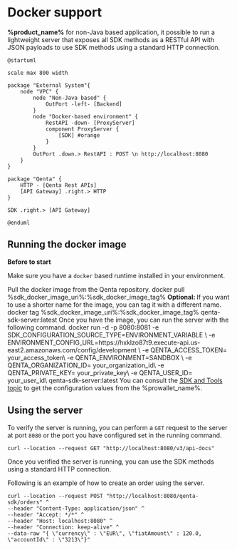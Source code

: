 # Docker support

**%product_name%** for non-Java based application, it possible to run a lightweight server that exposes all SDK methods as
a RESTful API with JSON payloads to use SDK methods using a standard HTTP connection.

```plantuml
@startuml

scale max 800 width

package "External System"{
    node "VPC" {
        node "Non-Java based" {
            OutPort -left- [Backend]
        }
        node "Docker-based environment" {
            RestAPI -down- [ProxyServer] 
            component ProxyServer {
                [SDK] #orange
            }
        }
        OutPort .down.> RestAPI : POST \n http://localhost:8080
    }
}

package "Qenta" {
    HTTP - [Qenta Rest APIs]
    [API Gateway] .right.> HTTP
}

SDK .right.> [API Gateway]

@enduml

```

## Running the docker image


<procedure title="Running server image" type="steps">
<tip>
<b>Before to start</b>
<p>Make sure you have a <code>docker</code> based runtime installed in your environment.</p>
</tip>
<step>
Pull the docker image from the Qenta repository.
<code-block ignore-vars="false" lang="shell">
docker pull %sdk_docker_image_uri%:%sdk_docker_image_tag%
</code-block>
</step>
<step>
<b>Optional: </b> If you want to use a shorter name for the image, you can tag it with a different name.
<code-block ignore-vars="false" lang="shell">
docker tag %sdk_docker_image_uri%:%sdk_docker_image_tag% qenta-sdk-server:latest
</code-block>
</step>
<step>
Once you have the image, you can run the server with the following command.
<code-block lang="shell" ignore-vars="false">
docker run -d -p 8080:8081 -e SDK_CONFIGURATION_SOURCE_TYPE=ENVIRONMENT_VARIABLE \
-e ENVIRONMENT_CONFIG_URL=https://hxklzo87t9.execute-api.us-east2.amazonaws.com/config/development \
-e QENTA_ACCESS_TOKEN=  your_access_token\
-e QENTA_ENVIRONMENT=SANDBOX \
-e QENTA_ORGANIZATION_ID= your_organization_id\
-e QENTA_PRIVATE_KEY= your_private_key\
-e QENTA_USER_ID= your_user_id\
qenta-sdk-server:latest
</code-block>
</step>
<note>
You can consult the <a href="SDK-and-tools.md">SDK and Tools topic</a> to get the configuration values from the %prowallet_name%.
</note>
</procedure>

## Using the server

To verify the server is running, you can perform a `GET` request to the server at port `8080` or the port you have configured set in the running command.

```shell
curl --location --request GET "http://localhost:8080/v3/api-docs" 
```

Once you verified the server is running, you can use the SDK methods using a standard HTTP connection.

Following is an example of how to create an order using the server.

```shell
curl --location --request POST "http://localhost:8080/qenta-sdk/orders" ^
--header "Content-Type: application/json" ^
--header "Accept: */*" ^
--header "Host: localhost:8080" ^
--header "Connection: keep-alive" ^
--data-raw "{ \"currency\" : \"EUR\", \"fiatAmount\" : 120.0, \"accountId\" : \"3213\"}"
```